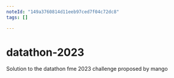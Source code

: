 ```yaml
---
noteId: "149a3760814d11eeb97ced7f04c72dc8"
tags: []

---
```


# datathon-2023
Solution to the datathon fme 2023 challenge proposed by mango
